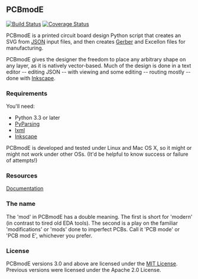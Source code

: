 ## PCBmodE

[![Build Status][travis-image]][travis-url] [![Coverage Status][coveralls-image]][coveralls-url]

PCBmodE is a printed circuit board design Python script that creates an SVG from [JSON](http://en.wikipedia.org/wiki/JSON) input files, and then creates [Gerber](http://en.wikipedia.org/wiki/Gerber_format) and Excellon files for manufacturing.

PCBmodE gives the designer the freedom to place any arbitrary shape on any layer, as it is natively vector-based. Much of the design is done in a text editor -- editing JSON -- with viewing and some editing -- routing mostly -- done with [Inkscape](http://inkscape.org).

### Requirements

You'll need:
* Python 3.3 or later
* [PyParsing](http://pyparsing.wikispaces.com/)
* [lxml](http://lxml.de/)
* [Inkscape](http://inkscape.org)

PCBmodE is developed and tested under Linux and Mac OS X, so it might or might not work under other OSs. (It'd be helpful to know success or failure of attempts!)

### Resources

[Documentation](http://pcbmode.readthedocs.org)

[travis-image]: https://travis-ci.org/threebytesfull/pcbmode.svg?branch=unittests
[travis-url]: https://travis-ci.org/threebytesfull/pcbmode

[coveralls-image]: https://coveralls.io/repos/threebytesfull/pcbmode/badge.svg?branch=unittests&service=github
[coveralls-url]: https://coveralls.io/github/threebytesfull/pcbmode?branch=unittests

### The name

The 'mod' in PCBmodE has a double meaning. The first is short for 'modern' (in contrast to tired old EDA tools). The second is a play on the familiar 'modifications' or 'mods' done to imperfect PCBs. Call it 'PCB mode' or 'PCB mod E', whichever you prefer.

### License

PCBmodE versions 3.0 and above are licensed under the [MIT License](http://opensource.org/licenses/MIT). Previous versions were licensed under the Apache 2.0 License.
